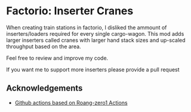 # Factorio: Inserter Cranes
When creating train stations in factorio, I disliked the ammount of inserters/loaders required for every single cargo-wagon.
This mod adds larger inserters called cranes with larger hand stack sizes and up-scaled throughput based on the area.

Feel free to review and improve my code.

If you want me to support more inserters please provide a pull request

## Acknowledgements

- [Github actions based on Roang-zero1 Actions](https://github.com/Roang-zero1)
